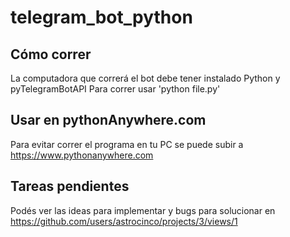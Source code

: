 # telegram_bot_python

## Cómo correr
La computadora que correrá el bot debe tener instalado Python y pyTelegramBotAPI
Para correr usar 'python file.py'

## Usar en pythonAnywhere.com
Para evitar correr el programa en tu PC se puede subir a https://www.pythonanywhere.com

## Tareas pendientes
Podés ver las ideas para implementar y bugs para solucionar en https://github.com/users/astrocinco/projects/3/views/1 